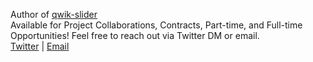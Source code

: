 Author of <a href="https://www.npmjs.com/package/qwik-slider">qwik-slider</a> 
<br/>
Available for Project Collaborations, Contracts, Part-time, and Full-time Opportunities! Feel free to reach out via Twitter DM or email.
<br/>
<a href="twitter.com/amirsa_12">Twitter</a> |
<a href="mailto:amirhosseinpr184@gmail.com">Email</a>
